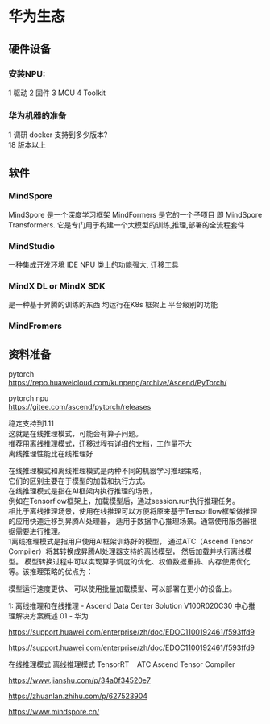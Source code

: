 # 华为生态


## 硬件设备

### 安装NPU:

1 驱动
2 固件
3 MCU
4 Toolkit

### 华为机器的准备
1 调研
docker 支持到多少版本?   
18 版本以上


## 软件

### MindSpore 
[](/Users/zhaoxuefeng/Documents/GitHub/qe_gitee/docs/imgs/1.png)

MindSpore 是一个深度学习框架 MindFormers 是它的一个子项目 即 MindSpore Transformers. 它是专门用于构建一个大模型的训练,推理,部署的全流程套件



### MindStudio
一种集成开发环境 IDE 
NPU 类上的功能强大, 迁移工具 

### MindX DL or MindX SDK
是一种基于昇腾的训练的东西 均运行在K8s 框架上 平台级别的功能

### MindFromers


























## 资料准备
pytorch  
https://repo.huaweicloud.com/kunpeng/archive/Ascend/PyTorch/
 
pytorch npu   
https://gitee.com/ascend/pytorch/releases 

稳定支持到1.11   
这就是在线推理模式，可能会有算子问题。   
推荐用离线推理模式，迁移过程有详细的文档，工作量不大   
离线推理性能比在线推理好   


在线推理模式和离线推理模式是两种不同的机器学习推理策略，   
它们的区别主要在于模型的加载和执行方式。   
在线推理模式是指在AI框架内执行推理的场景，   
例如在Tensorflow框架上，加载模型后，通过session.run执行推理任务。   
相比于离线推理场景，使用在线推理可以方便将原来基于Tensorflow框架做推理的应用快速迁移到昇腾AI处理器，
适用于数据中心推理场景。通常使用服务器根据需要进行推理。   
1离线推理模式是指用户使用AI框架训练好的模型，
通过ATC（Ascend Tensor Compiler）将其转换成昇腾AI处理器支持的离线模型，
然后加载并执行离线模型。
模型转换过程中可以实现算子调度的优化、权值数据重排、内存使用优化等。该推理策略的优点为：

模型运行速度更快、
可以使用批量加载模型、可以部署在更小的设备上。   

1: 离线推理和在线推理 - Ascend Data Center Solution V100R020C30 中心推理解决方案概述 01 - 华为

https://support.huawei.com/enterprise/zh/doc/EDOC1100192461/f593ffd9

https://support.huawei.com/enterprise/zh/doc/EDOC1100192461/f593ffd9

在线推理模式
离线推理模式
TensorRT    ATC
Ascend Tensor Compiler

https://www.jianshu.com/p/34a0f34520e7

https://zhuanlan.zhihu.com/p/627523904

https://www.mindspore.cn/










